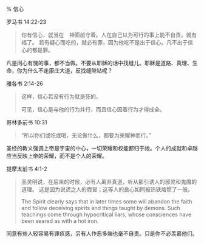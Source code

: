 % 信心

罗马书 14:22-23

> 你有信心，就当在　神面前守着。人在自己以为可行的事上能不自责，就有福了。 若有疑心而吃的，就必有罪，因为他吃不是出于信心。凡不出于信心的都是罪。

凡是问心有愧的事，都不当做。不要从耶稣的话中找缝儿。耶稣是道路、真理、生命，你为什么不走康庄大道，反找缝隙钻呢？

雅各书 2:14-26

> 这样，信心若没有行为就是死的。
>
> 可见，信心是与他的行为并行，而且信心因着行为才得成全。

哥林多前书 10:31

> “所以你们或吃或喝，无论做什么，都要为荣耀神而行。”

圣经的教义强调上帝是宇宙的中心，一切荣耀和权能都归于祂。个人的成就和卓越应当反映上帝的荣耀，而不是个人的荣耀。

提摩太前书 4:1-2

> 圣灵明说，在后来的时候，必有人离弃真道，听从那引诱人的邪灵和鬼魔的道理。 这是因为说谎之人的假冒；这等人的良心如同被热铁烙惯了一般。
>
> The Spirit clearly says that in later times some will abandon the faith and follow deceiving spirits and things taught by demons. Such teachings come through hypocritical liars, whose consciences have been seared as with a hot iron.

同意有些人较容易有罪疚感，另有人作恶多端也毫不自责。只是你不必羡慕他们。
